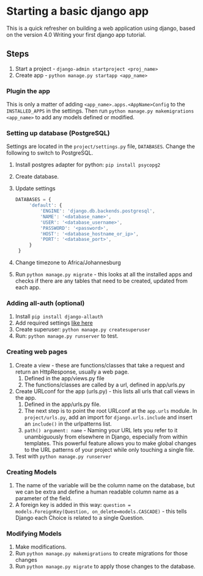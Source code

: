 # Starting a basic django app

This is a quick refresher on building a web application using django, based on the version 4.0 Writing your first django app tutorial.

## Steps

1. Start a project - `django-admin startproject <proj_name>`
2. Create app - `python manage.py startapp <app_name>`

### Plugin the app

This is only a matter of adding `<app_name>.apps.<AppName>Config` to the `INSTALLED_APPS` in the settings. Then run `python manage.py makemigrations <app_name>` to add any models defined or modified.

### Setting up database (PostgreSQL)

Settings are located in the `project/settings.py` file, `DATABASES`. Change the following to switch to PostgreSQL.

1. Install postgres adapter for python: `pip install psycopg2`
2. Create database.
3. Update settings

   ```js
   DATABASES = {
        'default': {
            'ENGINE': 'django.db.backends.postgresql',
            'NAME': '<database_name>',
            'USER': '<database_username>',
            'PASSWORD': '<password>',
            'HOST': '<database_hostname_or_ip>',
            'PORT': '<database_port>',
        }
    }
   ```

4. Change timezone to Africa/Johannesburg
5. Run `python manage.py migrate` - this looks at all the installed apps and checks if there are any tables that need to be created, updated from each app.

### Adding all-auth (optional)

1. Install `pip install django-allauth`
2. Add required settings [like here](https://django-allauth.readthedocs.io/en/latest/installation.html)
3. Create superuser: `python manage.py createsuperuser`
4. Run: `python manage.py runserver` to test.

### Creating web pages

1. Create a view - these are functions/classes that take a request and return an HttpResponse, usually a web page.
   1. Defined in the app/views.py file
   2. The functions/classes are called by a url, defined in app/urls.py
2. Create URLconf for the app (urls.py) - this lists all urls that call views in the app.
   1. Defined in the app/urls.py file.
   2. The next step is to point the root URLconf at the `app.urls` module. In `project/urls.py`, add an import for `django.urls.include` and insert an `include()` in the urlpatterns list.
   3. `path() argument: name` - Naming your URL lets you refer to it unambiguously from elsewhere in Django, especially from within templates. This powerful feature allows you to make global changes to the URL patterns of your project while only touching a single file.
3. Test with `python manage.py runserver`

### Creating Models

1. The name of the variable will be the column name on the database, but we can be extra and define a human readable column name as a parameter of the field.
2. A foreign key is added in this way: `question = models.ForeignKey(Question, on_delete=models.CASCADE)` - this tells Django each Choice is related to a single Question.

### Modifying Models

1. Make modifications.
2. Run `python manage.py makemigrations` to create migrations for those changes
3. Run `python manage.py migrate` to apply those changes to the database.
